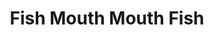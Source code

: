 ---
title: 'Fish Mouth Mouth Fish'
img: 'fish-mouth-mouth-fish.jpg'
size: '13 x 13 inches, Framed'
medium: 'Ink on 140-pound Watercolor Paper'
---